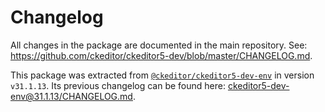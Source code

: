Changelog
=========

All changes in the package are documented in the main repository. See: https://github.com/ckeditor/ckeditor5-dev/blob/master/CHANGELOG.md.

This package was extracted from [`@ckeditor/ckeditor5-dev-env`](https://www.npmjs.com/package/@ckeditor/ckeditor5-dev-env) in version `v31.1.13`. Its previous changelog can be found here: [ckeditor5-dev-env@31.1.13/CHANGELOG.md](https://github.com/ckeditor/ckeditor5-dev/blob/v31.1.13/packages/ckeditor5-dev-env/CHANGELOG.md).
